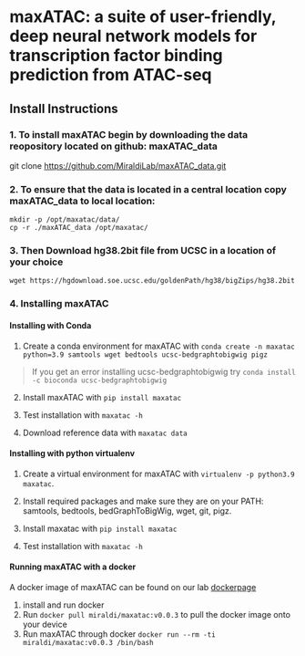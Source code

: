 # maxATAC: a suite of user-friendly, deep neural network models for transcription factor binding prediction from ATAC-seq

## Install Instructions

### 1. To install maxATAC begin by downloading the data reopository located on github: maxATAC_data
 git clone https://github.com/MiraldiLab/maxATAC_data.git

### 2. To ensure that the data is located in a central location copy maxATAC_data to local location:

```
mkdir -p /opt/maxatac/data/
cp -r ./maxATAC_data /opt/maxatac/
```

### 3. Then Download hg38.2bit file from UCSC in a location of your choice

```
wget https://hgdownload.soe.ucsc.edu/goldenPath/hg38/bigZips/hg38.2bit
```


### 4. Installing maxATAC

#### Installing with Conda

1. Create a conda environment for maxATAC with `conda create -n maxatac python=3.9 samtools wget bedtools ucsc-bedgraphtobigwig pigz`

> If you get an error installing ucsc-bedgraphtobigwig try `conda install -c bioconda ucsc-bedgraphtobigwig`

2. Install maxATAC with `pip install maxatac`

3. Test installation with `maxatac -h`

4. Download reference data with `maxatac data`

#### Installing with python virtualenv

1. Create a virtual environment for maxATAC with `virtualenv -p python3.9 maxatac`.

2. Install required packages and make sure they are on your PATH: samtools, bedtools, bedGraphToBigWig, wget, git, pigz.

3. Install maxatac with `pip install maxatac`

4. Test installation with `maxatac -h`

#### Running maxATAC with a docker

A docker image of maxATAC can be found on our lab [dockerpage](https://hub.docker.com/repository/docker/miraldi/maxatac)

1. install and run docker
2. Run `docker pull miraldi/maxatac:v0.0.3` to pull the docker image onto your device
3. Run maxATAC through docker `docker run --rm -ti miraldi/maxatac:v0.0.3 /bin/bash`

